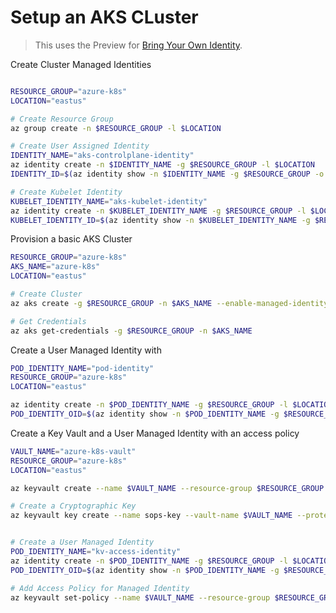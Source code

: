 # Setup an AKS CLuster

> This uses the Preview for [Bring Your Own Identity](https://docs.microsoft.com/en-us/azure/aks/use-managed-identity).

Create Cluster Managed Identities

```bash

RESOURCE_GROUP="azure-k8s"
LOCATION="eastus"

# Create Resource Group
az group create -n $RESOURCE_GROUP -l $LOCATION

# Create User Assigned Identity
IDENTITY_NAME="aks-controlplane-identity"
az identity create -n $IDENTITY_NAME -g $RESOURCE_GROUP -l $LOCATION
IDENTITY_ID=$(az identity show -n $IDENTITY_NAME -g $RESOURCE_GROUP -o tsv --query "id")

# Create Kubelet Identity
KUBELET_IDENTITY_NAME="aks-kubelet-identity"
az identity create -n $KUBELET_IDENTITY_NAME -g $RESOURCE_GROUP -l $LOCATION
KUBELET_IDENTITY_ID=$(az identity show -n $KUBELET_IDENTITY_NAME -g $RESOURCE_GROUP -o tsv --query "id")
```

Provision a basic AKS Cluster 

```bash
RESOURCE_GROUP="azure-k8s"
AKS_NAME="azure-k8s"
LOCATION="eastus"

# Create Cluster
az aks create -g $RESOURCE_GROUP -n $AKS_NAME --enable-managed-identity --assign-identity $IDENTITY_ID --assign-kubelet-identity $KUBELET_IDENTITY_ID

# Get Credentials
az aks get-credentials -g $RESOURCE_GROUP -n $AKS_NAME
```


Create a User Managed Identity with 

```bash
POD_IDENTITY_NAME="pod-identity"
RESOURCE_GROUP="azure-k8s"
LOCATION="eastus"

az identity create -n $POD_IDENTITY_NAME -g $RESOURCE_GROUP -l $LOCATION
POD_IDENTITY_OID=$(az identity show -n $POD_IDENTITY_NAME -g $RESOURCE_GROUP -o tsv --query "principalId")
```

Create a Key Vault and a User Managed Identity with an access policy

```bash
VAULT_NAME="azure-k8s-vault"
RESOURCE_GROUP="azure-k8s"
LOCATION="eastus"

az keyvault create --name $VAULT_NAME --resource-group $RESOURCE_GROUP --location $LOCATION

# Create a Cryptographic Key
az keyvault key create --name sops-key --vault-name $VAULT_NAME --protection software --ops encrypt decrypt


# Create a User Managed Identity
POD_IDENTITY_NAME="kv-access-identity"
az identity create -n $POD_IDENTITY_NAME -g $RESOURCE_GROUP -l $LOCATION
POD_IDENTITY_OID=$(az identity show -n $POD_IDENTITY_NAME -g $RESOURCE_GROUP -o tsv --query "principalId")

# Add Access Policy for Managed Identity
az keyvault set-policy --name $VAULT_NAME --resource-group $RESOURCE_GROUP --object-id $POD_IDENTITY_OID --key-permissions encrypt decrypt
```
